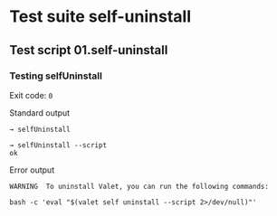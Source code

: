 # Test suite self-uninstall

## Test script 01.self-uninstall

### Testing selfUninstall



Exit code: `0`

Standard output

```text
→ selfUninstall

→ selfUninstall --script
ok
```

Error output

```text
WARNING  To uninstall Valet, you can run the following commands:

bash -c 'eval "$(valet self uninstall --script 2>/dev/null)"'
```

